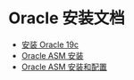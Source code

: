<a name="AcpTu"></a>
# Oracle 安装文档
- [安装 Oracle 19c](https://blog.csdn.net/bjywxc/article/details/104696121/)
- [Oracle ASM 安装](https://www.cnblogs.com/leoshi/p/12522441.html)
- [Oracle ASM 安装和配置](https://blog.csdn.net/w892824196/article/details/90442928)

